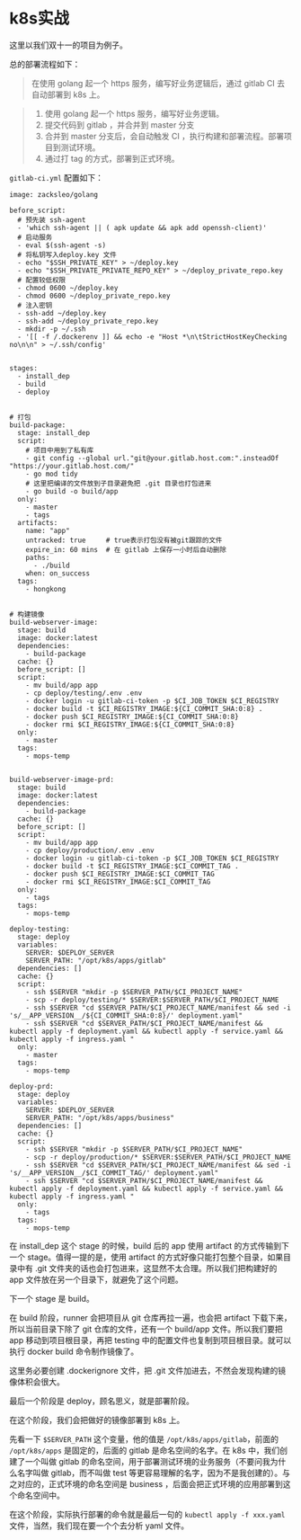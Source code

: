 # k8s实战

这里以我们双十一的项目为例子。

总的部署流程如下：
> 在使用 golang 起一个 https 服务，编写好业务逻辑后，通过 gitlab CI 去自动部署到 k8s 上。


> 1. 使用 golang 起一个 https 服务，编写好业务逻辑。
> 2. 提交代码到 gitlab ，并合并到 master 分支
> 3. 合并到 master 分支后，会自动触发 CI ，执行构建和部署流程。部署项目到测试环境。
> 4. 通过打 tag 的方式，部署到正式环境。

`gitlab-ci.yml` 配置如下：
```
image: zacksleo/golang

before_script:
  # 预先装 ssh-agent
  - 'which ssh-agent || ( apk update && apk add openssh-client)'
  # 启动服务
  - eval $(ssh-agent -s)
  # 将私钥写入deploy.key 文件
  - echo "$SSH_PRIVATE_KEY" > ~/deploy.key
  - echo "$SSH_PRIVATE_PRIVATE_REPO_KEY" > ~/deploy_private_repo.key
  # 配置较低权限
  - chmod 0600 ~/deploy.key
  - chmod 0600 ~/deploy_private_repo.key
  # 注入密钥
  - ssh-add ~/deploy.key
  - ssh-add ~/deploy_private_repo.key
  - mkdir -p ~/.ssh
  - '[[ -f /.dockerenv ]] && echo -e "Host *\n\tStrictHostKeyChecking no\n\n" > ~/.ssh/config'


stages:
  - install_dep
  - build
  - deploy


# 打包
build-package:
  stage: install_dep
  script:
    # 项目中用到了私有库
    - git config --global url."git@your.gitlab.host.com:".insteadOf "https://your.gitlab.host.com/"
    - go mod tidy
    # 这里把编译的文件放到子目录避免把 .git 目录也打包进来
    - go build -o build/app
  only:
    - master
    - tags
  artifacts:
    name: "app"
    untracked: true     # true表示打包没有被git跟踪的文件
    expire_in: 60 mins  # 在 gitlab 上保存一小时后自动删除
    paths:
      - ./build
    when: on_success
  tags:
    - hongkong


# 构建镜像
build-webserver-image:
  stage: build
  image: docker:latest
  dependencies:
    - build-package
  cache: {}
  before_script: []
  script:
    - mv build/app app
    - cp deploy/testing/.env .env
    - docker login -u gitlab-ci-token -p $CI_JOB_TOKEN $CI_REGISTRY
    - docker build -t $CI_REGISTRY_IMAGE:${CI_COMMIT_SHA:0:8} .
    - docker push $CI_REGISTRY_IMAGE:${CI_COMMIT_SHA:0:8}
    - docker rmi $CI_REGISTRY_IMAGE:${CI_COMMIT_SHA:0:8}
  only:
    - master
  tags:
    - mops-temp


build-webserver-image-prd:
  stage: build
  image: docker:latest
  dependencies:
    - build-package
  cache: {}
  before_script: []
  script:
    - mv build/app app
    - cp deploy/production/.env .env
    - docker login -u gitlab-ci-token -p $CI_JOB_TOKEN $CI_REGISTRY
    - docker build -t $CI_REGISTRY_IMAGE:$CI_COMMIT_TAG .
    - docker push $CI_REGISTRY_IMAGE:$CI_COMMIT_TAG
    - docker rmi $CI_REGISTRY_IMAGE:$CI_COMMIT_TAG
  only:
    - tags
  tags:
    - mops-temp

deploy-testing:
  stage: deploy
  variables:
    SERVER: $DEPLOY_SERVER
    SERVER_PATH: "/opt/k8s/apps/gitlab"
  dependencies: []
  cache: {}
  script:
    - ssh $SERVER "mkdir -p $SERVER_PATH/$CI_PROJECT_NAME"
    - scp -r deploy/testing/* $SERVER:$SERVER_PATH/$CI_PROJECT_NAME
    - ssh $SERVER "cd $SERVER_PATH/$CI_PROJECT_NAME/manifest && sed -i 's/__APP_VERSION__/${CI_COMMIT_SHA:0:8}/' deployment.yaml"
    - ssh $SERVER "cd $SERVER_PATH/$CI_PROJECT_NAME/manifest && kubectl apply -f deployment.yaml && kubectl apply -f service.yaml && kubectl apply -f ingress.yaml "
  only:
    - master
  tags:
    - mops-temp

deploy-prd:
  stage: deploy
  variables:
    SERVER: $DEPLOY_SERVER
    SERVER_PATH: "/opt/k8s/apps/business"
  dependencies: []
  cache: {}
  script:
    - ssh $SERVER "mkdir -p $SERVER_PATH/$CI_PROJECT_NAME"
    - scp -r deploy/production/* $SERVER:$SERVER_PATH/$CI_PROJECT_NAME
    - ssh $SERVER "cd $SERVER_PATH/$CI_PROJECT_NAME/manifest && sed -i 's/__APP_VERSION__/$CI_COMMIT_TAG/' deployment.yaml"
    - ssh $SERVER "cd $SERVER_PATH/$CI_PROJECT_NAME/manifest && kubectl apply -f deployment.yaml && kubectl apply -f service.yaml && kubectl apply -f ingress.yaml "
  only:
    - tags
  tags:
    - mops-temp

```

在 install_dep 这个 stage 的时候，build 后的 app 使用 artifact 的方式传输到下一个 stage。值得一提的是，使用 artifact 的方式好像只能打包整个目录，如果目录中有 .git 文件夹的话也会打包进来，这显然不太合理。所以我们把构建好的 app 文件放在另一个目录下，就避免了这个问题。

下一个 stage 是 build。 

在 build 阶段，runner 会把项目从 git 仓库再拉一遍，也会把 artifact 下载下来，所以当前目录下除了 git 仓库的文件，还有一个 build/app 文件。所以我们要把 app 移动到项目根目录，再把 testing 中的配置文件也复制到项目根目录。就可以执行 docker build 命令制作镜像了。

这里务必要创建 .dockerignore 文件，把 .git 文件加进去，不然会发现构建的镜像体积会很大。

最后一个阶段是 deploy，顾名思义，就是部署阶段。

在这个阶段，我们会把做好的镜像部署到 k8s 上。

先看一下 `$SERVER_PATH` 这个变量，他的值是 `/opt/k8s/apps/gitlab`，前面的 `/opt/k8s/apps` 是固定的，后面的 gitlab 是命名空间的名字。在 k8s 中，我们创建了一个叫做 gitlab 的命名空间，用于部署测试环境的业务服务（不要问我为什么名字叫做 gitlab，而不叫做 test 等更容易理解的名字，因为不是我创建的）。与之对应的，正式环境的命名空间是 business ，后面会把正式环境的应用部署到这个命名空间中。

在这个阶段，实际执行部署的命令就是最后一句的 `kubectl apply -f xxx.yaml` 文件，当然，我们现在要一个个去分析 yaml 文件。